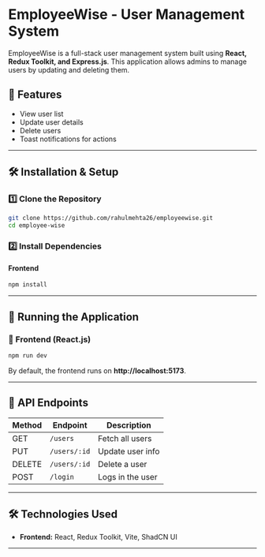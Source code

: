 # EmployeeWise - User Management System

EmployeeWise is a full-stack user management system built using **React, Redux Toolkit, and Express.js**. This application allows admins to manage users by updating and deleting them.

## 🚀 Features
- View user list
- Update user details
- Delete users
- Toast notifications for actions

---

## 🛠️ Installation & Setup

### 1️⃣ Clone the Repository
```bash
git clone https://github.com/rahulmehta26/employeewise.git
cd employee-wise
```

### 2️⃣ Install Dependencies
#### Frontend
```bash
npm install
```

---

## 🏃 Running the Application

### 🎨 Frontend (React.js)
```bash
npm run dev
```
By default, the frontend runs on **http://localhost:5173**.

---

## 📜 API Endpoints
| Method | Endpoint     | Description        |
|--------|------------|------------------|
| GET    | `/users`   | Fetch all users  |
| PUT    | `/users/:id` | Update user info |
| DELETE | `/users/:id` | Delete a user    |
| POST   | `/login`   | Logs in the user    |

---

## 🛠️ Technologies Used
- **Frontend:** React, Redux Toolkit, Vite, ShadCN UI
---
